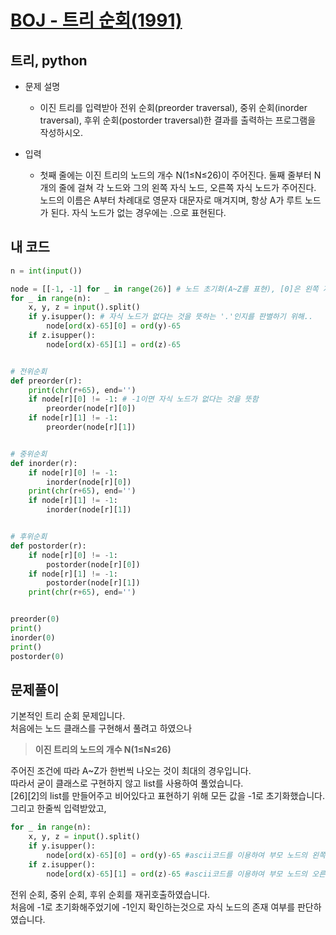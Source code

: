 [BOJ - 트리 순회(1991)](https://www.acmicpc.net/problem/1991)
===

트리, python
---

* 문제 설명
  - 이진 트리를 입력받아 전위 순회(preorder traversal), 중위 순회(inorder traversal), 후위 순회(postorder traversal)한 결과를 출력하는 프로그램을 작성하시오.  
  
   

* 입력  
  - 첫째 줄에는 이진 트리의 노드의 개수 N(1≤N≤26)이 주어진다. 둘째 줄부터 N개의 줄에 걸쳐 각 노드와 그의 왼쪽 자식 노드, 오른쪽 자식 노드가 주어진다. 노드의 이름은 A부터 차례대로 영문자 대문자로 매겨지며, 항상 A가 루트 노드가 된다. 자식 노드가 없는 경우에는 .으로 표현된다.  
  
  
## 내 코드  

```python
n = int(input())

node = [[-1, -1] for _ in range(26)] # 노드 초기화(A~Z를 표현), [0]은 왼쪽 자식 [1]은 오른쪽 자식을 
for _ in range(n):
    x, y, z = input().split()
    if y.isupper(): # 자식 노드가 없다는 것을 뜻하는 '.'인지를 판별하기 위해..
        node[ord(x)-65][0] = ord(y)-65
    if z.isupper():
        node[ord(x)-65][1] = ord(z)-65


# 전위순회
def preorder(r):
    print(chr(r+65), end='')
    if node[r][0] != -1: # -1이면 자식 노드가 없다는 것을 뜻함
        preorder(node[r][0])
    if node[r][1] != -1:
        preorder(node[r][1])


# 중위순회
def inorder(r):
    if node[r][0] != -1:
        inorder(node[r][0])
    print(chr(r+65), end='')
    if node[r][1] != -1:
        inorder(node[r][1])


# 후위순회
def postorder(r):
    if node[r][0] != -1:
        postorder(node[r][0])
    if node[r][1] != -1:
        postorder(node[r][1])
    print(chr(r+65), end='')


preorder(0)
print()
inorder(0)
print()
postorder(0)
 ```  


## 문제풀이  
 
기본적인 트리 순회 문제입니다.  
처음에는 노드 클래스를 구현해서 풀려고 하였으나  
> **이진 트리의 노드의 개수 N(1≤N≤26)**  

주어진 조건에 따라 A~Z가 한번씩 나오는 것이 최대의 경우입니다.  
따라서 굳이 클래스로 구현하지 않고 list를 사용하여 풀었습니다.  
[26][2]의 list를 만들어주고 비어있다고 표현하기 위해 모든 값을 -1로 초기화했습니다.  
그리고 한줄씩 입력받았고,  
```python
for _ in range(n):
    x, y, z = input().split()
    if y.isupper():
        node[ord(x)-65][0] = ord(y)-65 #ascii코드를 이용하여 부모 노드의 왼쪽 자식 값을 삽입
    if z.isupper():
        node[ord(x)-65][1] = ord(z)-65 #ascii코드를 이용하여 부모 노드의 오른쪽 자식 값을 삽입
 ```  
 전위 순회, 중위 순회, 후위 순회를 재귀호출하였습니다.  
 처음에 -1로 초기화해주었기에 -1인지 확인하는것으로 자식 노드의 존재 여부를 판단하였습니다.
